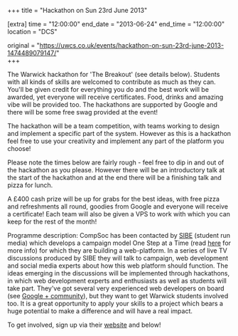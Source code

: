 +++
title = "Hackathon on Sun 23rd June 2013"

[extra]
time = "12:00:00"
end_date = "2013-06-24"
end_time = "12:00:00"
location = "DCS"

original = "https://uwcs.co.uk/events/hackathon-on-sun-23rd-june-2013-1474489079147/"    
+++

The Warwick hackathon for 'The Breakout' (see details below). Students with all kinds of skills are welcomed to contribute as much as they can. You'll be given credit for everything you do and the best work will be awarded, yet everyone will receive certificates. Food, drinks and amazing vibe will be provided too. The hackathons are supported by Google and there will be some free swag provided at the event\!

The hackathon will be a team competition, with teams working to design and implement a specific part of the system. However as this is a hackathon feel free to use your creativity and implement any part of the platform you choose\!

Please note the times below are fairly rough - feel free to dip in and out of the hackathon as you please. However there will be an introductory talk at the start of the hackathon and at the end there will be a finishing talk and pizza for lunch.

A £400 cash prize will be up for grabs for the best ideas, with free pizza and refreshments all round, goodies from Google and everyone will receive a certificate\! Each team will also be given a VPS to work with which you can keep for the rest of the month\!

Programme description: CompSoc has been contacted by [SIBE](http://sibe.co.uk/about-us) (student run media) which develops a campaign model One Step at a Time (read [here](http://sibe.co.uk/breakout) for more info) for which they are building a web-platform. In a series of live TV discussions produced by SIBE they will talk to campaign, web development and social media experts about how this web platform should function. The ideas emerging in the discussions will be implemented through hackathons, in which web development experts and enthusiasts as well as students will take part. They've got several very experienced web developers on board (see [Google + community](https://plus.google.com/u/0/communities/101240260111667834431)), but they want to get Warwick students involved too. It is a great opportunity to apply your skills to a project which bears a huge potential to make a difference and will have a real impact.

To get involved, sign up via their [website](http://www.sibe.co.uk/hackathon) and below\!

